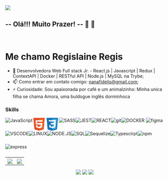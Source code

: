 <img src="{https://img.shields.io/badge/Aiqfome-7A1FA2?style=for-the-badge&logo=aiqfome&logoColor=white}" />

## **-- Olá!!!** **Muito Prazer! --** 🤗 🤝
<br>

# **Me chamo Regislaine Regis**<br>

- 🌱 Desenvolvedora Web Full stack Jr. - React.js | Javascript | Redux | ContextAPI | Docker | RESTful API | Node.js | MySQL na Trybe;
- 📫 Como entrar em contato comigo: nanafidelis@gmail.com;
- ⚡ Curiosidade: Sou apaixonada por café e um animalzinho: Minha unica filha se chama Amora, uma buldogue inglês dorminhoca

### Skills
<div align="center">
  <img align="left" alt="JavaScript" height ="42px"  src="https://raw.githubusercontent.com/rahul-jha98/github_readme_icons/main/language_and_tools/square/javascript/javascript.svg">
  <img alt="HTML" align="left" height="42px" src="https://raw.githubusercontent.com/devicons/devicon/master/icons/html5/html5-original.svg">
  <img alt="CSS" align="left" height="42px" src="https://raw.githubusercontent.com/devicons/devicon/master/icons/css3/css3-original.svg">
  <img alt="SASS" align="left" height="42px" src="https://cdn.jsdelivr.net/gh/devicons/devicon/icons/sass/sass-original.svg" />
  <img alt="JEST" align="left" height="42px" src="https://cdn.jsdelivr.net/gh/devicons/devicon/icons/jest/jest-plain.svg">
  <img align="left" alt="REACT" height ="42px" src="https://raw.githubusercontent.com/rahul-jha98/github_readme_icons/main/language_and_tools/square/react/react.svg">
  <img src="https://raw.githubusercontent.com/rahul-jha98/github_readme_icons/main/language_and_tools/square/git-scm/git-scm.svg" align="left" alt="git" height='42px'/>
  <img src="https://raw.githubusercontent.com/rahul-jha98/github_readme_icons/main/language_and_tools/square/figma/figma.svg" alt="figma" height='42px'/>
  <img alt="DOCKER" align="left" height="42px" src="https://cdn.jsdelivr.net/gh/devicons/devicon/icons/docker/docker-original-wordmark.svg"/>
  <img alt="VSCODE" align="left" height="42px" src="https://cdn.jsdelivr.net/gh/devicons/devicon/icons/vscode/vscode-original-wordmark.svg">
  <img alt="LINUX" align="left" height="42px" src="https://cdn.jsdelivr.net/gh/devicons/devicon/icons/linux/linux-original.svg">
  <img alt="NODE.JS" align="left" height="42px" src="https://cdn.jsdelivr.net/gh/devicons/devicon/icons/nodejs/nodejs-original.svg" />
  <img alt="SQL" align="left" height="42px" src="https://cdn.jsdelivr.net/gh/devicons/devicon/icons/mysql/mysql-original-wordmark.svg" />        
  <img align="left" alt="Sequelize" height ="42px" src="https://cdn.jsdelivr.net/gh/devicons/devicon/icons/sequelize/sequelize-original.svg"/>    
  <img align="left" alt="Typescirpt" height ="42px" src="https://cdn.jsdelivr.net/gh/devicons/devicon/icons/typescript/typescript-original.svg" />
  <img align="left" alt="npm" height ="42px" src="https://cdn.jsdelivr.net/gh/devicons/devicon/icons/npm/npm-original-wordmark.svg" />
  <img align="left" alt="express" height ="42px" src="https://cdn.jsdelivr.net/gh/devicons/devicon/icons/express/express-original.svg" />
</div>
<br>
<br>
<br>

<table cellspacing="0" cellpadding="0" style="border: 0px">
  <tr>
    <td>
      <a href="https://github.com/RegislaineRegis" rel="noopener noreferrer" target="_blank">
        <img align="center" src="https://github-readme-stats.vercel.app/api?username=RegislaineRegis&show_icons=true&theme=dracula&include_all_commits=true&count_private=true" />
      </a>
    </td>
    <td>
      <a href="https://github.com/anuraghazra/github-readme-stats" rel="noopener noreferrer" target="_blank" target="_blank">
        <img align="center" src="https://github-readme-stats.vercel.app/api/top-langs/?username=RegislaineRegis&layout=compact&langs_count=7&theme=dracula" />
      </a>
    </td>
  </tr>
</table>
  
<div align="center">
      <a href="https://www.linkedin.com/in/regislaine-regis/" target="_blank"><img src="https://img.shields.io/badge/-LinkedIn-%230077B5?style=for-the-badge&logo=linkedin&logoColor=white" target="_blank"></a>
      <a href="https://www.instagram.com/regisreh/" target="_blank"><img src="https://img.shields.io/badge/-Instagram-%23E4405F?style=for-the-badge&logo=instagram&logoColor=white" target="_blank"></a>
      <a href = "mailto:nanafidelis@gmail.com"><img src="https://img.shields.io/badge/-Gmail-%23333?style=for-the-badge&logo=gmail&logoColor=white" target="_blank"></a>
  <div>
     

